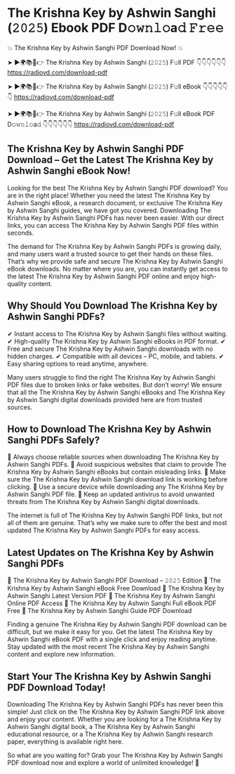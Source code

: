 # The Krishna Key by Ashwin Sanghi (𝟸𝟶𝟸𝟻) Ebook PDF D𝚘𝚠𝚗𝚕𝚘a𝚍 𝙵𝚛𝚎𝚎

💥 The Krishna Key by Ashwin Sanghi PDF Download Now! 💥

➤ ►🌍📚📱👉 The Krishna Key by Ashwin Sanghi (𝟸𝟶𝟸𝟻) F𝚞ll PDF 👇👇👇👇👇👇
https://radiovd.com/download-pdf

➤ ►🌍📚📱👉 The Krishna Key by Ashwin Sanghi (𝟸𝟶𝟸𝟻) F𝚞ll eBook 👇👇👇👇👇👇
https://radiovd.com/download-pdf

➤ ►🌍📚📱👉 The Krishna Key by Ashwin Sanghi (𝟸𝟶𝟸𝟻) F𝚞ll eBook PDF D𝚘𝚠𝚗𝚕𝚘a𝚍 👇👇👇👇👇👇
https://radiovd.com/download-pdf

## The Krishna Key by Ashwin Sanghi PDF Download – Get the Latest The Krishna Key by Ashwin Sanghi eBook Now!

Looking for the best The Krishna Key by Ashwin Sanghi PDF download? You are in the right place! Whether you need the latest The Krishna Key by Ashwin Sanghi eBook, a research document, or exclusive The Krishna Key by Ashwin Sanghi guides, we have got you covered. Downloading The Krishna Key by Ashwin Sanghi PDFs has never been easier. With our direct links, you can access The Krishna Key by Ashwin Sanghi PDF files within seconds.

The demand for The Krishna Key by Ashwin Sanghi PDFs is growing daily, and many users want a trusted source to get their hands on these files. That’s why we provide safe and secure The Krishna Key by Ashwin Sanghi eBook downloads. No matter where you are, you can instantly get access to the latest The Krishna Key by Ashwin Sanghi PDF online and enjoy high-quality content.

## Why Should You Download The Krishna Key by Ashwin Sanghi PDFs?

✔ Instant access to The Krishna Key by Ashwin Sanghi files without waiting.
✔ High-quality The Krishna Key by Ashwin Sanghi eBooks in PDF format.
✔ Free and secure The Krishna Key by Ashwin Sanghi downloads with no hidden charges.
✔ Compatible with all devices – PC, mobile, and tablets.
✔ Easy sharing options to read anytime, anywhere.

Many users struggle to find the right The Krishna Key by Ashwin Sanghi PDF files due to broken links or fake websites. But don’t worry! We ensure that all the The Krishna Key by Ashwin Sanghi eBooks and The Krishna Key by Ashwin Sanghi digital downloads provided here are from trusted sources.

## How to Download The Krishna Key by Ashwin Sanghi PDFs Safely?

📌 Always choose reliable sources when downloading The Krishna Key by Ashwin Sanghi PDFs.
📌 Avoid suspicious websites that claim to provide The Krishna Key by Ashwin Sanghi eBooks but contain misleading links.
📌 Make sure the The Krishna Key by Ashwin Sanghi download link is working before clicking.
📌 Use a secure device while downloading any The Krishna Key by Ashwin Sanghi PDF file.
📌 Keep an updated antivirus to avoid unwanted threats from The Krishna Key by Ashwin Sanghi digital downloads.

The internet is full of The Krishna Key by Ashwin Sanghi PDF links, but not all of them are genuine. That’s why we make sure to offer the best and most updated The Krishna Key by Ashwin Sanghi PDFs for easy access.

## Latest Updates on The Krishna Key by Ashwin Sanghi PDFs

🔹 The Krishna Key by Ashwin Sanghi PDF Download – 𝟸𝟶𝟸𝟻 Edition
🔹 The Krishna Key by Ashwin Sanghi eBook Free Download
🔹 The Krishna Key by Ashwin Sanghi Latest Version PDF
🔹 The Krishna Key by Ashwin Sanghi Online PDF Access
🔹 The Krishna Key by Ashwin Sanghi Full eBook PDF Free
🔹 The Krishna Key by Ashwin Sanghi Guide PDF Download

Finding a genuine The Krishna Key by Ashwin Sanghi PDF download can be difficult, but we make it easy for you. Get the latest The Krishna Key by Ashwin Sanghi eBook PDF with a single click and enjoy reading anytime. Stay updated with the most recent The Krishna Key by Ashwin Sanghi content and explore new information.

## Start Your The Krishna Key by Ashwin Sanghi PDF Download Today!

Downloading The Krishna Key by Ashwin Sanghi PDFs has never been this simple! Just click on the The Krishna Key by Ashwin Sanghi PDF link above and enjoy your content. Whether you are looking for a The Krishna Key by Ashwin Sanghi digital book, a The Krishna Key by Ashwin Sanghi educational resource, or a The Krishna Key by Ashwin Sanghi research paper, everything is available right here.

So what are you waiting for? Grab your The Krishna Key by Ashwin Sanghi PDF download now and explore a world of unlimited knowledge! 🚀